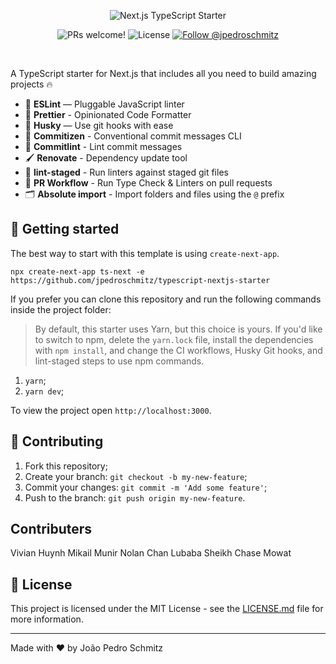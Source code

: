 <p align="center">
  <img src="https://user-images.githubusercontent.com/26466516/118417547-e9409d00-b68a-11eb-8162-6afccf9288a9.png" alt="Next.js TypeScript Starter">
</p>

<p align="center">
  <img src="https://img.shields.io/static/v1?label=PRs&message=welcome&style=for-the-badge&color=5e17eb&labelColor=000000" alt="PRs welcome!" />

  <img alt="License" src="https://img.shields.io/github/license/jpedroschmitz/typescript-nextjs-starter?style=for-the-badge&color=5e17eb&labelColor=000000">

  <a href="https://twitter.com/intent/follow?screen_name=jpedroschmitz">
    <img src="https://img.shields.io/twitter/follow/jpedroschmitz?style=for-the-badge&color=5e17eb&labelColor=000000" alt="Follow @jpedroschmitz" />
  </a>
</p>

<br>

A TypeScript starter for Next.js that includes all you need to build amazing projects 🔥

- 📏 **ESLint** — Pluggable JavaScript linter
- 💖 **Prettier** - Opinionated Code Formatter
- 🐶 **Husky** — Use git hooks with ease
- 📄 **Commitizen** - Conventional commit messages CLI
- 🚓 **Commitlint** - Lint commit messages
- 🖌 **Renovate** - Dependency update tool
- 🚫 **lint-staged** - Run linters against staged git files
- 👷 **PR Workflow** - Run Type Check & Linters on pull requests
- 🗂 **Absolute import** - Import folders and files using the `@` prefix

## 🚀 Getting started

The best way to start with this template is using `create-next-app`.

```
npx create-next-app ts-next -e https://github.com/jpedroschmitz/typescript-nextjs-starter
```

If you prefer you can clone this repository and run the following commands inside the project folder:

> By default, this starter uses Yarn, but this choice is yours. If you'd like to switch to npm, delete the `yarn.lock` file, install the dependencies with `npm install`, and change the CI workflows, Husky Git hooks, and lint-staged steps to use npm commands.

1. `yarn`;
2. `yarn dev`;

To view the project open `http://localhost:3000`.

## 🤝 Contributing

1. Fork this repository;
2. Create your branch: `git checkout -b my-new-feature`;
3. Commit your changes: `git commit -m 'Add some feature'`;
4. Push to the branch: `git push origin my-new-feature`.

## Contributers
Vivian Huynh
Mikail Munir
Nolan Chan
Lubaba Sheikh
Chase Mowat

## 📝 License

This project is licensed under the MIT License - see the [LICENSE.md](LICENSE.md) file for more information.

---

Made with ♥ by João Pedro Schmitz
